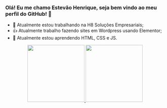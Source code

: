 ### Olá! Eu me chamo Estevão Henrique, seja bem vindo ao meu perfil do GitHub! 👋

- 🔭   Atualmente estou trabalhando na H8 Soluções Empresariais;
- 👍   Atualmente trabalho fazendo sites em Wordpress usando Elementor;
- 🌱   Atualmente estou aprendendo HTML, CSS e JS.


<div align="center">
  <a href="https://github.com/estevaohenrique">
  <img height="180em" src="https://github-readme-stats.vercel.app/api?username=estevaohenrique&show_icons=true&theme=merko&include_all_commits=true&count_private=true"/>
  <img height="180em" src="https://github-readme-stats.vercel.app/api/top-langs/?username=estevaohenrique&layout=compact&langs_count=7&theme=merko"/>
</div>

